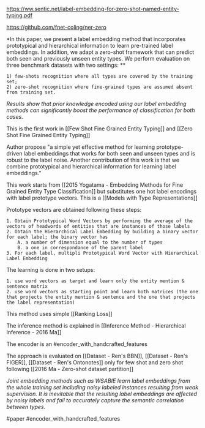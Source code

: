 https://ww.sentic.net/label-embedding-for-zero-shot-named-entity-typing.pdf

https://github.com/fnet-coling/ner-zero

*In this paper, we present a label embedding method that incorporates prototypical and hierarchical information to learn pre-trained label embeddings. In addition, we adapt a zero-shot framework that can predict both seen and previously unseen entity types. We perform evaluation on three benchmark datasets with two settings: **
	
	1) few-shots recognition where all types are covered by the training set;  
	2) zero-shot recognition where fine-grained types are assumed absent from training set. 
	
*Results show that prior knowledge encoded using our label embedding methods can significantly boost the performance of classification for both cases.*

This is the first work in [[Few Shot Fine Grained Entity Typing]] and [[Zero Shot Fine Grained Entity Typing]]

Author propose "a simple yet effective method for learning prototype-driven label embeddings that works for both seen and unseen types and is robust to the label noise. Another contribution of this work is that we combine prototypical and hierarchical information for learning label embeddings."

This work starts from [[2015 Yogatama - Embedding Methods for Fine Grained Entity Type Classification]] but substitutes one hot label encodings with label prototype vectors. This is a [[Models with Type Representations]]

Prototype vectors are obtained following these steps:

	1. Obtain Prototypical Word Vectors by performing the average of the vectors of headwords of entities that are instances of those labels
	2. Obtain the Hierarchical Label Embedding by building a binary vector for each label; the binary vector has 
		A. a number of dimension equal to the number of types
		B. a one in correspondance of the parent label
	3. For each label, multipli Prototypical Word Vector with Hierarchical Label Embedding

The learning is done in two setups:

	1. use word vectors as target and learn only the entity mention & sentence matrix
	2. use word vectors as starting point and learn both matrices (the one that projects the entity mention & sentence and the one that projects the label representation)
	
This method uses simple [[Ranking Loss]]

The inference method is explained in [[Inference Method - Hierarchical Inference - 2016 Ma]] 

The encoder is an #encoder_with_handcrafted_features 

The approach is evaluated on [[Dataset - Ren's BBN]], [[Dataset - Ren's FIGER]], [[Dataset - Ren's Ontonotes]] only for few shot and zero shot following [[2016 Ma - Zero-shot dataset partition]]

*Joint embedding methods such as WSABIE learn label embeddings from the whole training set including noisy labeled instances resulting from weak supervision. It is inevitable that the resulting label embeddings are affected by noisy labels and fail to accurately capture the semantic correlation between types.*


#paper #encoder_with_handcrafted_features 